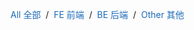 <style>
  .content-tabs {
    margin-top: -10px;
    margin-bottom: 30px !important;
  }
  .content-tabs .current {
    border-color: #1e6bb8;
  }
  .content-tabs span {
    cursor: pointer;
    transition: all .2s;
    color: #1e6bb8;
    border-bottom: 2px solid transparent;
  }
</style>

<p class="content-tabs">
  <span id="allHandler">All 全部</span>
  &nbsp;/&nbsp;
  <span id="feHandler">FE 前端</span>
  &nbsp;/&nbsp;
  <span id="beHandler">BE 后端</span>
  &nbsp;/&nbsp;
  <span id="otherHandler">Other 其他</span>
</p>

<ul id="allContent" style="display:none">
  {% assign sorted = (site.pages | sort: 'date') | reverse %}
  {% for post in sorted %}
    {% if post.path contains 'notes' and post.title %}
      <li>
        <p><a href="{{ post.url }}">{{ post.title }}</a> — {{post.date | date: "%Y-%m-%d %H:%M"}}</p>
      </li>
    {% endif %}
  {% endfor %}
</ul>

<ul id="feContent" style="display:none">
  {% assign sorted = (site.pages | sort: 'date') | reverse %}
  {% for post in sorted %}
    {% if post.path contains 'notes/fe' and post.title %}
      <li>
        <p><a href="{{ post.url }}">{{ post.title }}</a> — {{post.date | date: "%Y-%m-%d %H:%M"}}</p>
      </li>
    {% endif %}
  {% endfor %}
</ul>
<ul id="beContent" style="display:none">
  {% assign sorted = (site.pages | sort: 'date') | reverse %}
  {% for post in sorted %}
    {% if post.path contains 'notes/be' and post.title %}
      <li>
        <p><a href="{{ post.url }}">{{ post.title }}</a> — {{post.date | date: "%Y-%m-%d %H:%M"}}</p>
      </li>
    {% endif %}
  {% endfor %}
</ul>
<ul id="otherContent" style="display:none">
  {% assign sorted = (site.pages | sort: 'date') | reverse %}
  {% for post in sorted %}
    {% if post.path contains 'notes/other' and post.title %}
      <li>
        <p><a href="{{ post.url }}">{{ post.title }}</a> — {{post.date | date: "%Y-%m-%d %H:%M"}}</p>
      </li>
    {% endif %}
  {% endfor %}
</ul>

<script>
(function() {
  window.onload = function () {
    var $handler = {
      all: document.getElementById('allHandler'),
      fe: document.getElementById('feHandler'),
      be: document.getElementById('beHandler'),
      other: document.getElementById('otherHandler')
    }
    var $content = {
      all: document.getElementById('allContent'),
      fe: document.getElementById('feContent'),
      be: document.getElementById('beContent'),
      other: document.getElementById('otherContent')
    }
    var sections = ['all', 'fe', 'be', 'other'];

    function swithSection (name) {
      location.hash = name;
      var contents = sections.filter(function (item) {
        return !item.includes(name);
      });
      contents.forEach(function(item) {
        $handler[item].className = '';
        $content[item].style.display = 'none';
      })
      $handler[name].className = 'current';
      $content[name].style.display = 'block';
    };

    var hashSection = location.hash.replace('#', '');
    if (!sections.includes(hashSection)) {
      hashSection = 'all';
    }
    swithSection(hashSection);

    $handler.all.addEventListener('click', function () {
      swithSection('all')
    })
    $handler.fe.addEventListener('click', function () {
      swithSection('fe')
    })
    $handler.be.addEventListener('click', function () {
      swithSection('be')
    })
    $handler.other.addEventListener('click', function () {
      swithSection('other')
    })
  };
})();
</script>
